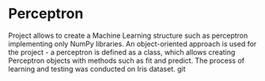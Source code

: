 # Perceptron
Project allows to create a Machine Learning structure such as perceptron implementing only NumPy libraries.
An object-oriented approach is used for the project - a perceptron is defined as a class, which allows creating Perceptron objects with methods such as fit and predict. The process of learning and testing was conducted on Iris dataset.
git
